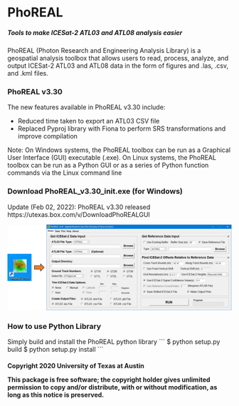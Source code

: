 <h1>PhoREAL</h1>
<h5>Tools to make ICESat-2 ATL03 and ATL08 analysis easier</h5>

PhoREAL (Photon Research and Engineering Analysis Library) is a geospatial analysis toolbox that allows users to read, process, analyze, and output ICESat-2 ATL03 and ATL08 data in the form of figures and .las, .csv, and .kml files. 

<h3>PhoREAL v3.30</h3>

The new features available in PhoREAL v3.30 include: 
* Reduced time taken to export an ATL03 CSV file
* Replaced Pyproj library with Fiona to perform SRS transformations and improve compilation


Note: On Windows systems, the PhoREAL toolbox can be run as a Graphical User Interface (GUI) executable (.exe). On Linux systems, the PhoREAL toolbox can be run as a Python GUI or as a series of Python function commands via
the Linux command line


<h3>Download PhoREAL_v3.30_init.exe (for Windows)</h3>
Update (Feb 02, 2022): PhoREAL v3.30 released
https://utexas.box.com/v/DownloadPhoREALGUI

![PhoREALScreenshot](/images/PhoREAL_screenshot_v3.30.png)

<h3>How to use Python Library</h3>
Simply build and install the PhoREAL python library
```
$ python setup.py build
$ python setup.py install
```


<h4>Copyright 2020 University of Texas at Austin

This package is free software; the copyright holder gives unlimited
permission to copy and/or distribute, with or without modification, as
long as this notice is preserved.</h4>
